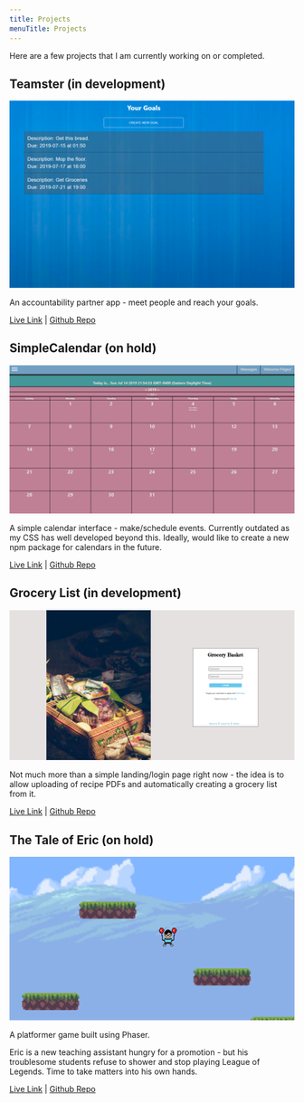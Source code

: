 ```yaml
---
title: Projects
menuTitle: Projects
---
```


Here are a few projects that I am currently working on or completed.

## Teamster (in development)

<a href='https://teamster.jayewe.com' target='_blank'><img src='./teamster.png' alt='Teamster'/></a>

An accountability partner app - meet people and reach your goals.

<a href='https://teamster.jayewe.com' target='_blank'>Live Link</a> | <a href='https://github.com/jwy5140/teamster' target='_blank'>Github Repo</a>


## SimpleCalendar (on hold)

<a href='https://simplecalendar.jayewe.com' target='_blank'><img src='./simple-calendar.png' alt='SimpleCalendar'/></a>

A simple calendar interface - make/schedule events. Currently outdated as my CSS has well developed beyond this. 
Ideally, would like to create a new npm package for calendars in the future.

<a href='https://simplecalendar.jayewe.com' target='_blank'>Live Link</a> | <a href='https://github.com/jwy5140/Simple-Calendar-App' target='_blank'>Github Repo</a>

## Grocery List (in development)

<a href='https://groceries.jayewe.com' target='_blank'><img src='./groceries.png' alt='Groceries'/></a>

Not much more than a simple landing/login page right now - the idea is to allow uploading of recipe PDFs and automatically creating a grocery list from it.

<a href='https://groceries.jayewe.com' target='_blank'>Live Link</a> | <a href='https://github.com/jwy5140/grocery_list' target='_blank'>Github Repo</a>


## The Tale of Eric (on hold)

<a href='https://tale-of-eric.jayewe.com' target='_blank'><img src='./the-tale-of-eric.png' alt='The Tale of Eric'/></a>

A platformer game built using Phaser.

Eric is a new teaching assistant hungry for a promotion - but his troublesome students refuse to shower and stop playing League of Legends. Time to take matters into his own hands.

<a href='https://tale-of-eric.jayewe.com' target='_blank'>Live Link</a> | <a href='https://github.com/jwy5140/eric_proj' target='_blank'>Github Repo</a>